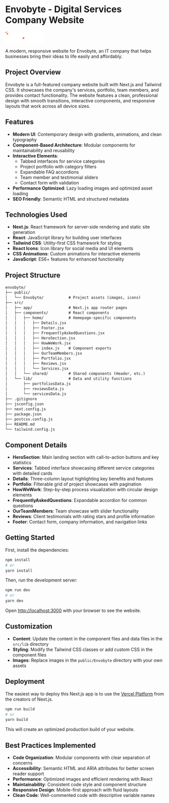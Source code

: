 # Envobyte - Digital Services Company Website

![Envobyte Logo](/public/Envobyte/logo-white.png)

A modern, responsive website for Envobyte, an IT company that helps businesses bring their ideas to life easily and affordably.

## Project Overview

Envobyte is a full-featured company website built with Next.js and Tailwind CSS. It showcases the company's services, portfolio, team members, and provides contact functionality. The website features a clean, professional design with smooth transitions, interactive components, and responsive layouts that work across all device sizes.

## Features

- **Modern UI**: Contemporary design with gradients, animations, and clean typography
- **Component-Based Architecture**: Modular components for maintainability and reusability
- **Interactive Elements**:
  - Tabbed interfaces for service categories
  - Project portfolio with category filters
  - Expandable FAQ accordions
  - Team member and testimonial sliders
  - Contact form with validation
- **Performance Optimized**: Lazy loading images and optimized asset loading
- **SEO Friendly**: Semantic HTML and structured metadata

## Technologies Used

- **Next.js**: React framework for server-side rendering and static site generation
- **React**: JavaScript library for building user interfaces
- **Tailwind CSS**: Utility-first CSS framework for styling
- **React Icons**: Icon library for social media and UI elements
- **CSS Animations**: Custom animations for interactive elements
- **JavaScript**: ES6+ features for enhanced functionality

## Project Structure

```
envobyte/
├── public/
│   └── Envobyte/           # Project assets (images, icons)
├── src/
│   ├── app/                # Next.js app router pages
│   ├── components/         # React components
│   │   ├── home/           # Homepage-specific components
│   │   │   ├── Details.jsx
│   │   │   ├── Footer.jsx
│   │   │   ├── FrequentlyAskedQuestions.jsx
│   │   │   ├── HeroSection.jsx
│   │   │   ├── HowWeWork.jsx
│   │   │   ├── index.js    # Component exports
│   │   │   ├── OurTeamMembers.jsx
│   │   │   ├── Portfolio.jsx
│   │   │   ├── Reviews.jsx
│   │   │   └── Services.jsx
│   │   └── shared/         # Shared components (Header, etc.)
│   └── lib/                # Data and utility functions
│       ├── portfoliosData.js
│       ├── reviewsData.js
│       └── servicesData.js
├── .gitignore
├── jsconfig.json
├── next.config.js
├── package.json
├── postcss.config.js
├── README.md
└── tailwind.config.js
```

## Component Details

- **HeroSection**: Main landing section with call-to-action buttons and key statistics
- **Services**: Tabbed interface showcasing different service categories with detailed cards
- **Details**: Three-column layout highlighting key benefits and features
- **Portfolio**: Filterable grid of project showcases with pagination
- **HowWeWork**: Step-by-step process visualization with circular design elements
- **FrequentlyAskedQuestions**: Expandable accordion for common questions
- **OurTeamMembers**: Team showcase with slider functionality
- **Reviews**: Client testimonials with rating stars and profile information
- **Footer**: Contact form, company information, and navigation links

## Getting Started

First, install the dependencies:

```bash
npm install
# or
yarn install
```

Then, run the development server:

```bash
npm run dev
# or
yarn dev
```

Open [http://localhost:3000](http://localhost:3000) with your browser to see the website.

## Customization

- **Content**: Update the content in the component files and data files in the `src/lib` directory
- **Styling**: Modify the Tailwind CSS classes or add custom CSS in the component files
- **Images**: Replace images in the `public/Envobyte` directory with your own assets

## Deployment

The easiest way to deploy this Next.js app is to use the [Vercel Platform](https://vercel.com) from the creators of Next.js.

```bash
npm run build
# or
yarn build
```

This will create an optimized production build of your website.

## Best Practices Implemented

- **Code Organization**: Modular components with clear separation of concerns
- **Accessibility**: Semantic HTML and ARIA attributes for better screen reader support
- **Performance**: Optimized images and efficient rendering with React
- **Maintainability**: Consistent code style and component structure
- **Responsive Design**: Mobile-first approach with fluid layouts
- **Clean Code**: Well-commented code with descriptive variable names
